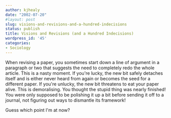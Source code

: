 ```yaml
---
author: kjhealy
date: "2002-07-20"
#layout: post
slug: visions-and-revisions-and-a-hundred-indecisions
status: publish
title: Visions and Revisions (and a Hundred Indecisions)
wordpress_id: '45'
categories:
- Sociology
---
```


When revising a paper, you sometimes start down a line of argument in a paragraph or two that suggests the need to completely redo the whole article. This is a nasty moment. If you're lucky, the new bit safely detaches itself and is either never heard from again or becomes the seed for a different paper. If you're unlucky, the new bit threatens to eat your paper alive. This is demoralising. You thought the stupid thing was nearly finished! You were only supposed to be polishing it up a bit before sending it off to a journal, not figuring out ways to dismantle its framework!

Guess which point I'm at now?
